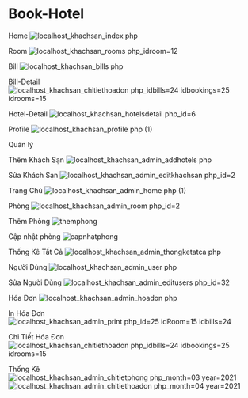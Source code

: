 # Book-Hotel
Home
![localhost_khachsan_index php](https://user-images.githubusercontent.com/66162813/155042330-7e99c2af-6690-4db3-99a8-e272a03d908d.png)

Room
![localhost_khachsan_rooms php_idroom=12](https://user-images.githubusercontent.com/66162813/155042335-230b4616-8284-45f9-9431-e1b99f0f8e85.png)

Bill
![localhost_khachsan_bills php](https://user-images.githubusercontent.com/66162813/155042320-e5648965-e625-48d3-916e-f67b62e46e31.png)

Bill-Detail
![localhost_khachsan_chitiethoadon php_idbills=24 idbookings=25 idrooms=15](https://user-images.githubusercontent.com/66162813/155042325-41fe51cf-bd80-4fb7-a313-dd47241e4c87.png)

Hotel-Detail
![localhost_khachsan_hotelsdetail php_id=6](https://user-images.githubusercontent.com/66162813/155042328-db7010f7-5341-4934-a44f-cd2df10b13a5.png)

Profile
![localhost_khachsan_profile php (1)](https://user-images.githubusercontent.com/66162813/155042331-15941dd4-df49-4d26-a428-8ae778f64d90.png)

Quản lý

Thêm Khách Sạn
![localhost_khachsan_admin_addhotels php](https://user-images.githubusercontent.com/66162813/155042358-aef351cf-34c1-4a65-8184-ec353cdbaa98.png)

Sửa Khách Sạn
![localhost_khachsan_admin_editkhachsan php_id=2](https://user-images.githubusercontent.com/66162813/155042366-ada68f60-cab3-4808-9426-c07ee5b751a6.png)

Trang Chủ
![localhost_khachsan_admin_home php (1)](https://user-images.githubusercontent.com/66162813/155042370-2398bee8-8c34-490e-98bf-ddbb95897a35.png)

Phòng
![localhost_khachsan_admin_room php_id=2](https://user-images.githubusercontent.com/66162813/155042377-e6521d40-24ed-470e-8f27-b97e3c6502be.png)

Thêm Phòng
![themphong](https://user-images.githubusercontent.com/66162813/155042387-9c0fb09a-1758-4c3f-befe-fb6bdcf90945.PNG)

Cập nhật phòng
![capnhatphong](https://user-images.githubusercontent.com/66162813/155042356-55316bd3-4a24-4d3b-9ccf-c964edc7a48a.PNG)

Thống Kê Tất Cả
![localhost_khachsan_admin_thongketatca php](https://user-images.githubusercontent.com/66162813/155042379-2d28c71d-22f2-426f-aad7-68998670a4fd.png)

Người Dùng
![localhost_khachsan_admin_user php](https://user-images.githubusercontent.com/66162813/155042380-75b87ddc-88a3-47b7-aec8-4a85dc1f674f.png)

Sửa Người Dùng
![localhost_khachsan_admin_editusers php_id=32](https://user-images.githubusercontent.com/66162813/155042367-cf9cd105-8019-4979-864c-d943db43fcc2.png)

Hóa Đơn
![localhost_khachsan_admin_hoadon php](https://user-images.githubusercontent.com/66162813/155042369-a38edc4d-f7b4-4932-9c9b-e235c305ac96.png)


In Hóa Đơn
![localhost_khachsan_admin_print php_id=25 idRoom=15 idbills=24](https://user-images.githubusercontent.com/66162813/155042376-dccd721a-8855-4dca-bf39-98a710ffe514.png)


Chi Tiết Hóa Đơn
![localhost_khachsan_chitiethoadon php_idbills=24 idbookings=25 idrooms=15](https://user-images.githubusercontent.com/66162813/155042383-28a6fd4a-d08c-41da-9e6d-773507ab64c3.png)

Thống Kê
![localhost_khachsan_admin_chitietphong php_month=03 year=2021](https://user-images.githubusercontent.com/66162813/155042364-4787c40f-1a8f-4dab-880f-e5257246cafb.png)
![localhost_khachsan_admin_chitiethoadon php_month=04 year=2021](https://user-images.githubusercontent.com/66162813/155042365-b662860f-f135-470a-b0a2-c8591b7bb5bb.png)




